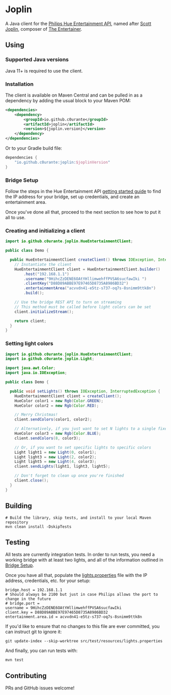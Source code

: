 # Joplin

A Java client for the
[Philips Hue Entertainment API](https://developers.meethue.com/develop/hue-entertainment/hue-entertainment-api/),
named after [Scott Joplin](https://en.wikipedia.org/wiki/Scott_Joplin),
composer of [The Entertainer](https://en.wikipedia.org/wiki/The_Entertainer_(rag)).

## Using

### Supported Java versions

Java 11+ is required to use the client.

### Installation

The client is available on Maven Central and can be pulled in as a dependency
by adding the usual block to your Maven POM:

```xml
<dependencies>
    <dependency>
        <groupId>io.github.c0urante</groupId>
        <artifactId>joplin</artifactId>
        <version>${joplin.version}</version>
    </dependency>
</dependencies>
```

Or to your Gradle build file:

```groovy
dependencies {
    "io.github.c0urante:joplin:$joplinVersion"
}
```

### Bridge Setup

Follow the steps in the Hue Entertainment API
[getting started guide](https://developers.meethue.com/develop/hue-entertainment/hue-entertainment-api/#getting-started-with-streaming-api)
to find the IP address for your bridge, set up credentials, and create an
entertainment area.

Once you've done all that, proceed to the next section to see how to put
it all to use.

### Creating and initializing a client

```java
import io.github.c0urante.joplin.HueEntertainmentClient;

public class Demo {

  public HueEntertainmentClient createClient() throws IOException, InterruptedException {
    // Instantiate the client
    HueEntertainmentClient client = HueEntertainmentClient.builder()
        .host("192.168.1.1")
        .username("9HihcZzDENE6OAtYHllimwehffPVSA6sucfawIki ")
        .clientKey("D88D89ABBE97E97465D8735A8986BD32")
        .entertainmentArea("acvvdn41-e5tz-s737-oq7s-8snimm9ttk8n")
        .build();

    // Use the bridge REST API to turn on streaming
    // This method must be called before light colors can be set
    client.initializeStream();

    return client;
  }
}
```

### Setting light colors

```java
import io.github.c0urante.joplin.HueEntertainmentClient;
import io.github.c0urante.joplin.Light;

import java.awt.Color;
import java.io.IOException;

public class Demo {

  public void setLights() throws IOException, InterruptedException {
    HueEntertainmentClient client = createClient();
    HueColor color1 = new Rgb(Color.GREEN);
    HueColor color2 = new Rgb(Color.RED);

    // Merry Christmas!
    client.sendColors(color1, color2);

    // Alternatively, if you just want to set N lights to a single fixed color
    HueColor color3 = new Rgb(Color.BLUE);
    client.sendColors(8, color3);

    // Or, if you want to set specific lights to specific colors
    Light light1 = new Light(0, color1);
    Light light3 = new Light(2, color2);
    Light light5 = new Light(4, color3);
    client.sendLights(light1, light3, light5);

    // Don't forget to clean up once you're finished
    client.close();
  }
}
```

## Building

```shell
# Build the library, skip tests, and install to your local Maven repository
mvn clean install -DskipTests
```

## Testing

All tests are currently integration tests. In order to run tests, you need
a working bridge with at least two lights, and all of the information outlined in
[Bridge Setup](#bridge-setup).

Once you have all that, populate the [lights.properties](src/test/resources/lights.properties)
file with the IP address, credentials, etc. for your setup:

```properties
bridge.host = 192.168.1.1
# Should always be 2100 but just in case Philips allows the port to change in the future
# bridge.port =
username = 9HihcZzDENE6OAtYHllimwehffPVSA6sucfawIki
client.key = D88D89ABBE97E97465D8735A8986BD32
entertainment.area.id = acvvdn41-e5tz-s737-oq7s-8snimm9ttk8n
```

If you'd like to ensure that no changes to this file are ever committed, you can
instruct git to ignore it:

```shell
git update-index --skip-worktree src/test/resources/lights.properties
```

And finally, you can run tests with:

```shell
mvn test
```

## Contributing

PRs and GitHub issues welcome!
